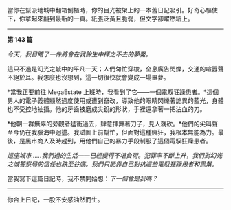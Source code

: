 當你在幫派地城中翻箱倒櫃時，你的目光被架上的一本舊日記吸引。好奇心驅使下，你拿起來翻到最新的一頁。紙張泛黃且脆弱，但文字卻躍然紙上。

---

**第 143 篇**

_今天，我目睹了一件將會在我餘生中揮之不去的夢魘。_

這只不過是幻光之城中的平凡一天；人們匆忙穿梭，全息廣告閃爍，交通的喧囂聲不絕於耳。我怎麼也沒想到，這一切很快就會變成一場噩夢。

*當我正要前往 MegaEstate 上班時，我看到了它——一個電馭狂躁患者。*這個男人的電子義體顯然過度使用或遭到竄改，導致他的眼睛閃爍著詭異的藍光，身體也不受控地抽搐。他的牙齒被磨成尖銳的形狀，手裡還拿著一把沾血的刀。

*他朝一群無辜的旁觀者猛衝過去，肆意揮舞著刀子，見人就砍。*他們的尖叫聲至今仍在我腦海中迴盪。我試圖上前幫忙，但面對這種瘋狂，我根本無能為力。最後，是黑市商人及時趕到，用他們自己的暴力手段制服了這個電馭狂躁患者。

_這座城市……我們過的生活——已經變得不堪負荷。犯罪率不斷上升，我們對幻光之城警察局的信任也跌至谷底。我們只能靠自己對抗這些電馭狂躁患者和黑幫。_

當我寫下這篇日記時，我不禁開始想：_下一個會是我嗎？_

---

你合上日記，一股不安感油然而生。
